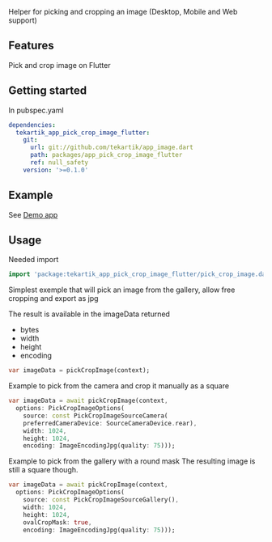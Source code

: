 Helper for picking and cropping an image (Desktop, Mobile and Web support)

## Features

Pick and crop image on Flutter

## Getting started

In pubspec.yaml

```yaml
dependencies:
  tekartik_app_pick_crop_image_flutter:
    git:
      url: git://github.com/tekartik/app_image.dart
      path: packages/app_pick_crop_image_flutter
      ref: null_safety
    version: '>=0.1.0'
```

## Example

See [Demo app](../../example/app_pick_crop_image_demo)

## Usage

Needed import

```dart
import 'package:tekartik_app_pick_crop_image_flutter/pick_crop_image.dart';
```

Simplest exemple that will pick an image from the gallery, allow free cropping and export as jpg

The result is available in the imageData returned
* bytes
* width
* height
* encoding

```dart
var imageData = pickCropImage(context);
```


Example to pick from the camera and crop it manually as a square

```dart
var imageData = await pickCropImage(context,
  options: PickCropImageOptions(
    source: const PickCropImageSourceCamera(
    preferredCameraDevice: SourceCameraDevice.rear),
    width: 1024,
    height: 1024,
    encoding: ImageEncodingJpg(quality: 75)));
```

Example to pick from the gallery with a round mask
The resulting image is still a square though.

```dart
var imageData = await pickCropImage(context,
  options: PickCropImageOptions(
    source: const PickCropImageSourceGallery(),
    width: 1024,
    height: 1024,
    ovalCropMask: true,
    encoding: ImageEncodingJpg(quality: 75)));
```

